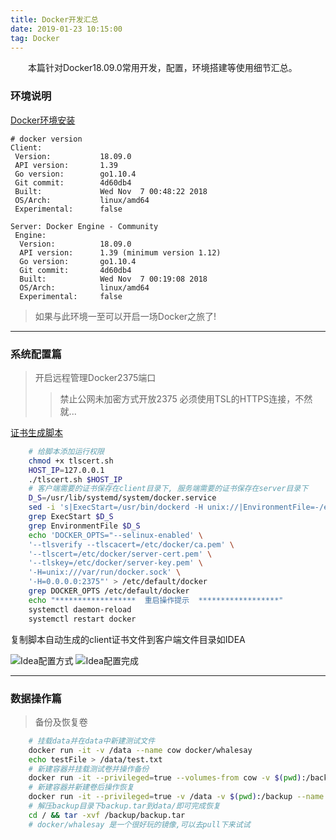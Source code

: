 ```yaml
---
title: Docker开发汇总
date: 2019-01-23 10:15:00
tag: Docker
---
```


　　本篇针对Docker18.09.0常用开发，配置，环境搭建等使用细节汇总。

### 环境说明

<a href="http://www.adbyte.cn/2018/12/12/CentOS-7-Minimal%E5%BC%80%E5%8F%91%E6%B1%87%E6%80%BB/#Docker%E7%8E%AF%E5%A2%83%E7%AF%87" target="_blank">Docker环境安装</a>
    
    # docker version
    Client:
     Version:           18.09.0
     API version:       1.39
     Go version:        go1.10.4
     Git commit:        4d60db4
     Built:             Wed Nov  7 00:48:22 2018
     OS/Arch:           linux/amd64
     Experimental:      false
    
    Server: Docker Engine - Community
     Engine:
      Version:          18.09.0
      API version:      1.39 (minimum version 1.12)
      Go version:       go1.10.4
      Git commit:       4d60db4
      Built:            Wed Nov  7 00:19:08 2018
      OS/Arch:          linux/amd64
      Experimental:     false
    
> 如果与此环境一至可以开启一场Docker之旅了!

---

### 系统配置篇

> 开启远程管理Docker2375端口
>>禁止公网未加密方式开放2375 
>>必须使用TSL的HTTPS连接，不然就...
    
   [证书生成脚本](http://adbyte.cn/files/tlscert.sh)
   
```bash
    # 给脚本添加运行权限
    chmod +x tlscert.sh
    HOST_IP=127.0.0.1
    ./tlscert.sh $HOST_IP
    # 客户端需要的证书保存在client目录下, 服务端需要的证书保存在server目录下
    D_S=/usr/lib/systemd/system/docker.service
    sed -i 's|ExecStart=/usr/bin/dockerd -H unix://|EnvironmentFile=-/etc/default/docker\nExecStart=/usr/bin/dockerd  -H unix:// $DOCKER_OPTS|' $D_S
    grep ExecStart $D_S
    grep EnvironmentFile $D_S
    echo 'DOCKER_OPTS="--selinux-enabled' \
    '--tlsverify --tlscacert=/etc/docker/ca.pem' \
    '--tlscert=/etc/docker/server-cert.pem' \
    '--tlskey=/etc/docker/server-key.pem' \
    '-H=unix:///var/run/docker.sock' \
    '-H=0.0.0.0:2375"' > /etc/default/docker
    grep DOCKER_OPTS /etc/default/docker
    echo "******************  重启操作提示  ******************"
    systemctl daemon-reload
    systemctl restart docker
```

复制脚本自动生成的client证书文件到客户端文件目录如IDEA

![Idea配置方式](/img/idea-docker-Api.png)
![Idea配置完成](/img/idea-dockerApi-pgsql.png)

---

### 数据操作篇

> 备份及恢复卷

```bash
    # 挂载data并在data中新建测试文件
    docker run -it -v /data --name cow docker/whalesay
    echo testFile > /data/test.txt
    # 新建容器并挂载测试卷并操作备份
    docker run -it --privileged=true --volumes-from cow -v $(pwd):/backup --name temp docker/whalesay tar cvf /backup/backup.tar /data
    # 新建容器并新建卷后操作恢复
    docker run -it --privileged=true -v /data -v $(pwd):/backup --name cow2 docker/whalesay
    # 解压backup目录下backup.tar到data/即可完成恢复
    cd / && tar -xvf /backup/backup.tar
    # docker/whalesay 是一个很好玩的镜像,可以去pull下来试试
```
